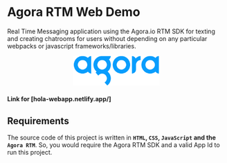 # Agora RTM Web Demo

Real Time Messaging application using the Agora.io RTM SDK for texting and creating chatrooms for users without depending on any particular webpacks or javascript frameworks/libraries.

<p align="center">
<img src="assets/img/logo.png" width="200px" alt="Agora Logo"/>
</a>
</p>

#### Link for [hola-webapp.netlify.app/]

## Requirements

The source code of this project is written in **`HTML`, `CSS`, `JavaScript` and the `Agora RTM`**. So, you would require the Agora RTM SDK and a valid App Id to run this project.







